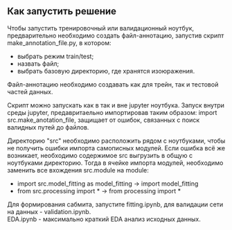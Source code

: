 ## Как запустить решение

Чтобы запустить тренировочный или валидационный ноутбук, предварительно необходимо создать файл-аннотацию, запустив скрипт make_annotation_file.py, в котором:
- выбрать режим train/test;
- назвать файл;
- выбрать базовую директорию, где хранятся изоюражения.

Файл-аннотацию необходимо создавать как для трейн, так и тестовой частей данных.

Скрипт можно запускать как в так и вне jupyter ноутбука. Запуск внутри среды jupyter, предавритаельно импортировав таким образом: import src.make_anotation_file, защищает от ошибок, связанных с поиск валидных путей до файлов.

Директорию "src" необходимо расположить рядом с ноутбуками, чтобы не получить ошибки импорта самописных модулей.
Если ошибка всё же возникает, необходимо содержимое src выгрузить в общую с ноутбуками директорию. Тогда в ячейке импорта модулей, необходимо заменить все вхождения
src.module на module:

- import src.model_fitting as model_fitting -> import model_fitting
- from src.processing import * -> from processing import *

Для формирования сабмита, запустите fitting.ipynb, для валидации сети на данных - validation.ipynb.  
EDA.ipynb - максимально краткий EDA анализ исходных данных.
